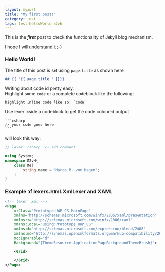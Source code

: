 ```yaml
---
layout: mypost
title: "My first post!"
category: test
tags: test helloWorld m2vh
---
```


This is the _**first**_ post to check the functionality of Jekyll blog mechanism.

I hope I will understand it ;-)

### Hello World!

The title of this post is set using `page.title` as shown here

```markdown
## {{ "{{ page.title " }}}}
```

Writing about code id pretty easy.  
Highlight some `code` or a complete codeblock like the following:

```
highlight inline code like so: `code` 
```

Use lexer inside a codeblock to get the code coloured output

    ```csharp
    // your code goes here
    ```

will look this way:

```csharp
// lexer: csharp  <- add comment

using System;
namespace M2vH{
    class Me{
        string name = "Marco M. von Hagen";
    }
}
```

### Example of lexers.html.XmlLexer and XAML

```xml
<!-- lexer: xml -->
<Page
    x:Class="Prototype_UWP_CS.MainPage"
    xmlns="http://schemas.microsoft.com/winfx/2006/xaml/presentation"
    xmlns:x="http://schemas.microsoft.com/winfx/2006/xaml"
    xmlns:local="using:Prototype_UWP_CS"
    xmlns:d="http://schemas.microsoft.com/expression/blend/2008"
    xmlns:mc="http://schemas.openxmlformats.org/markup-compatibility/2006"
    mc:Ignorable="d"
    Background="{ThemeResource ApplicationPageBackgroundThemeBrush}">

    <Grid>

    </Grid>
</Page>

```

